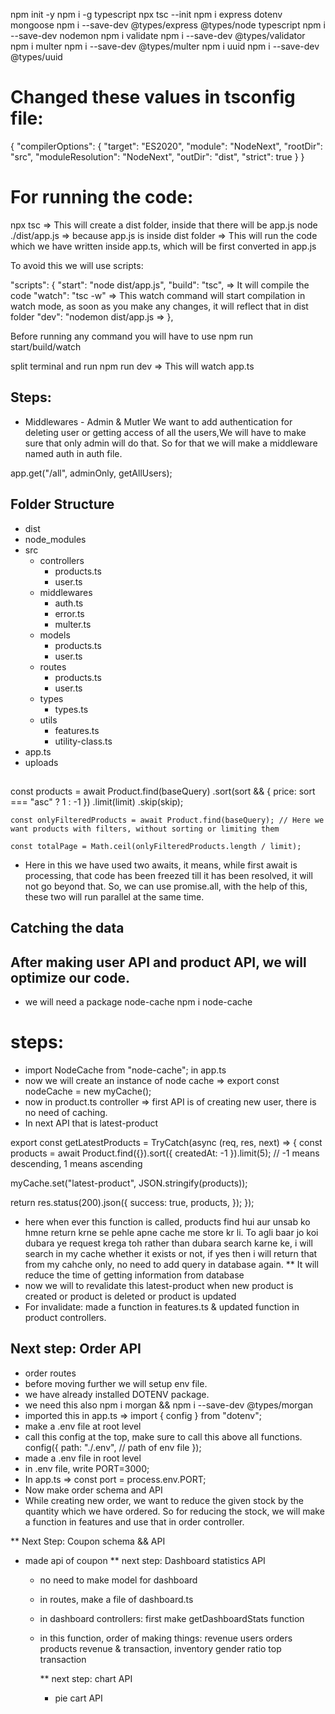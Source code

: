 npm init -y
npm i -g typescript
npx tsc --init
npm i express dotenv mongoose
npm i --save-dev @types/express @types/node typescript
npm i --save-dev nodemon
npm i validate
npm i --save-dev @types/validator
npm i multer
npm i --save-dev @types/multer
npm i uuid
npm i --save-dev @types/uuid

# Changed these values in tsconfig file:

{
"compilerOptions": {
"target": "ES2020",
"module": "NodeNext",
"rootDir": "src",
"moduleResolution": "NodeNext",
"outDir": "dist",
"strict": true
}
}

# For running the code:

npx tsc => This will create a dist folder, inside that there will be app.js
node ./dist/app.js => because app.js is inside dist folder => This will run the code which we have written inside app.ts, which will be first converted in app.js

To avoid this we will use scripts:

"scripts": {
"start": "node dist/app.js",
"build": "tsc", => It will compile the code
"watch": "tsc -w" => This watch command will start compilation in watch mode, as soon as you make any changes, it will reflect that in dist folder
"dev": "nodemon dist/app.js =>
},

Before running any command you will have to use npm run start/build/watch

split terminal and run npm run dev => This will watch app.ts

## Steps:

- Middlewares - Admin & Mutler
  We want to add authentication for deleting user or getting access of all the users,We will have to make sure that only admin will do that. So for that we will make a middleware named auth in auth file.

app.get("/all", adminOnly, getAllUsers);

## Folder Structure

- dist
- node_modules
- src
  - controllers
    - products.ts
    - user.ts
  - middlewares
    - auth.ts
    - error.ts
    - multer.ts
  - models
    - products.ts
    - user.ts
  - routes
    - products.ts
    - user.ts
  - types
    - types.ts
  - utils
    - features.ts
    - utility-class.ts
- app.ts
- uploads

##

const products = await Product.find(baseQuery)
.sort(sort && { price: sort === "asc" ? 1 : -1 })
.limit(limit)
.skip(skip);

    const onlyFilteredProducts = await Product.find(baseQuery); // Here we want products with filters, without sorting or limiting them

    const totalPage = Math.ceil(onlyFilteredProducts.length / limit);

- Here in this we have used two awaits, it means, while first await is processing, that code has been freezed till it has been resolved, it will not go beyond that. So, we can use promise.all, with the help of this, these two will run parallel at the same time.

## Catching the data

## After making user API and product API, we will optimize our code.

- we will need a package node-cache
  npm i node-cache

# steps:

- import NodeCache from "node-cache"; in app.ts
- now we will create an instance of node cache => export const nodeCache = new myCache();
- now in product.ts controller => first API is of creating new user, there is no need of caching.
- In next API that is latest-product

export const getLatestProducts = TryCatch(async (req, res, next) => {
const products = await Product.find({}).sort({ createdAt: -1 }).limit(5);
// -1 means descending, 1 means ascending

myCache.set("latest-product", JSON.stringify(products));

return res.status(200).json({
success: true,
products,
});
});

- here when ever this function is called, products find hui aur unsab ko hmne return krne se pehle apne cache me store kr li. To agli baar jo koi dubara ye request krega toh rather than dubara search karne ke, i will search in my cache whether it exists or not, if yes then i will return that from my cahche only, no need to add query in database again.
  \*\* It will reduce the time of getting information from database
- now we will to revalidate this latest-product when new product is created or product is deleted or product is updated
- For invalidate: made a function in features.ts & updated function in product controllers.

## Next step: Order API

- order routes
- before moving further we will setup env file.
- we have already installed DOTENV package.
- we need this also npm i morgan && npm i --save-dev @types/morgan
- imported this in app.ts => import { config } from "dotenv";
- make a .env file at root level
- call this config at the top, make sure to call this above all functions.
  config({
  path: "./.env", // path of env file
  });
- made a .env file in root level
- in .env file, write PORT=3000;
- In app.ts => const port = process.env.PORT;
- Now make order schema and API
- While creating new order, we want to reduce the given stock by the quantity which we have ordered. So for reducing the stock, we will make a function in features and use that in order controller.

\*\* Next Step: Coupon schema && API

- made api of coupon
  \*\* next step: Dashboard statistics API

  - no need to make model for dashboard
  - in routes, make a file of dashboard.ts
  - in dashboard controllers: first make getDashboardStats function
  - in this function, order of making things:
    revenue
    users
    orders
    products
    revenue & transaction,
    inventory
    gender ratio
    top transaction

    \*\* next step: chart API

    - pie cart API
